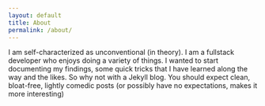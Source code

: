 ```yaml
---
layout: default
title: About
permalink: /about/
---
```

<p>
    I am self-characterized as unconventional (in theory). I am a fullstack developer who enjoys doing a variety of things. I wanted to start documenting my findings, some quick tricks that I have learned along the way and the likes. So why not with a Jekyll blog. You should expect clean, bloat-free, lightly comedic posts (or possibly have no expectations, makes it more interesting)
</p>